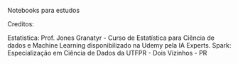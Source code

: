 Notebooks para estudos


Creditos:

Estatistica: Prof. Jones Granatyr - Curso de Estatística para Ciência de dados e Machine Learning disponibilizado na Udemy pela IA Experts.
Spark: Especialização em Ciência de Dados da UTFPR - Dois Vizinhos - PR
